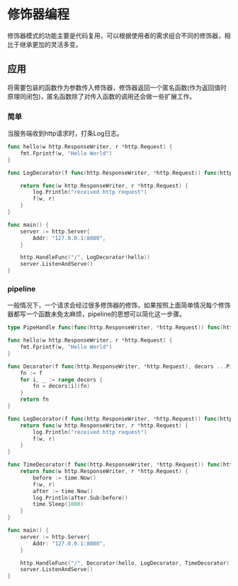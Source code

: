 # 修饰器编程

修饰器模式的功能主要是代码复用，可以根据使用者的需求组合不同的修饰器，相比于继承更加的灵活多变。



## 应用

将需要包装的函数作为参数传入修饰器，修饰器返回一个匿名函数(作为返回值时原理同闭包)，匿名函数除了对传入函数的调用还会做一些扩展工作。



### 简单

当服务端收到http请求时，打条Log日志。

```go
func hello(w http.ResponseWriter, r *http.Request) {
	fmt.Fprintf(w, "Hello World")
}

func LogDecorator(f func(http.ResponseWriter, *http.Request)) func(http.ResponseWriter, *http.Request) {

	return func(w http.ResponseWriter, r *http.Request) {
		log.Println("received http request")
		f(w, r)
	}
}

func main() {
	server := http.Server{
		Addr: "127.0.0.1:8080",
	}

	http.HandleFunc("/", LogDecorator(hello))
	server.ListenAndServe()
}

```

### pipeline

一般情况下，一个请求会经过很多修饰器的修饰，如果按照上面简单情况每个修饰器都写一个函数未免太麻烦，pipeline的思想可以简化这一步骤。

```go
type PipeHandle func(func(http.ResponseWriter, *http.Request)) func(http.ResponseWriter, *http.Request)

func hello(w http.ResponseWriter, r *http.Request) {
	fmt.Fprintf(w, "Hello World")
}

func Decorator(f func(http.ResponseWriter, *http.Request), decors ...PipeHandle) func(http.ResponseWriter, *http.Request) {
	fn := f
	for i, _ := range decors {
		fn = decors[i](fn)
	}
	return fn
}

func LogDecorator(f func(http.ResponseWriter, *http.Request)) func(http.ResponseWriter, *http.Request) {
	return func(w http.ResponseWriter, r *http.Request) {
		log.Println("received http request")
		f(w, r)
	}
}

func TimeDecorator(f func(http.ResponseWriter, *http.Request)) func(http.ResponseWriter, *http.Request) {
	return func(w http.ResponseWriter, r *http.Request) {
		before := time.Now()
		f(w, r)
		after := time.Now()
		log.Println(after.Sub(before))
		time.Sleep(1000)
	}
}

func main() {
	server := http.Server{
		Addr: "127.0.0.1:8080",
	}

	http.HandleFunc("/", Decorator(hello, LogDecorator, TimeDecorator))
	server.ListenAndServe()
}
```

